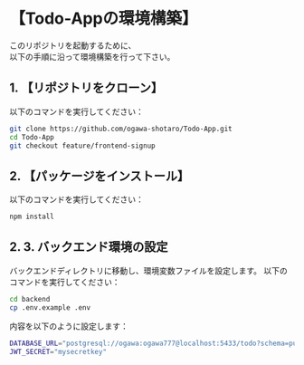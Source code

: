 # 【Todo-Appの環境構築】

このリポジトリを起動するために、<br />
以下の手順に沿って環境構築を行って下さい。

## 1. 【リポジトリをクローン】
以下のコマンドを実行してください：

```bash
git clone https://github.com/ogawa-shotaro/Todo-App.git
cd Todo-App
git checkout feature/frontend-signup
```

## 2. 【パッケージをインストール】
以下のコマンドを実行してください：

```bash
npm install
```

## 2. 3. バックエンド環境の設定
バックエンドディレクトリに移動し、環境変数ファイルを設定します。
以下のコマンドを実行してください：

```bash
cd backend
cp .env.example .env
```

内容を以下のように設定します：

```bash
DATABASE_URL="postgresql://ogawa:ogawa777@localhost:5433/todo?schema=public"<br />
JWT_SECRET="mysecretkey"
```

